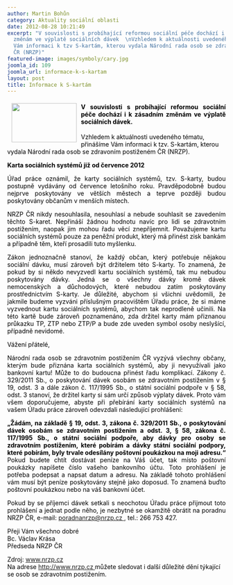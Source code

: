 ```yaml
---
author: Martin Bohůn
category: Aktuality sociální oblasti
date: 2012-08-28 10:21:49
excerpt: "V souvislosti s probíhající reformou sociální péče dochází i k zásadním
  změnám ve výplatě sociálních dávek  \nVzhledem k aktuálnosti uvedeného tématu, přinášíme
  Vám informaci k tzv S-kartám, kterou vydala Národní rada osob se zdravoním postiženém
  ČR (NRZP)"
featured-image: images/symboly/cary.jpg
joomla_id: 109
joomla_url: informace-k-s-kartam
layout: post
title: Informace k S-kartám
---
```


<h4 style="text-align: justify;">
 <img border="0" height="90" src="{{ site.baseurl }}/images/symboly/cary.jpg" style="float: left; margin-left: 10px; margin-right: 10px;" width="150"/>
 <span style="color: #000000;">
  V souvislosti s probíhající reformou sociální péče dochází i k zásadním změnám ve výplatě sociálních dávek.
 </span>
</h4>
<p>
 <span style="color: #000000;">
  Vzhledem k aktuálnosti uvedeného tématu, přinášíme Vám informaci k tzv. S-kartám, kterou vydala Národní rada osob se zdravoním postiženém ČR (NRZP).
 </span>
</p>
<p style="text-align: justify;">
 <span style="color: #000000;">
  <strong>
   Karta sociálních systémů již od července 2012
  </strong>
 </span>
</p>
<p style="text-align: justify;">
 <span style="color: #000000;">
  Úřad práce oznámil, že karty sociálních systémů, tzv. S-karty, budou postupně vydávány od července letošního roku. Pravděpodobně budou nejprve poskytovány ve větších městech a teprve později budou poskytovány občanům v menších místech.
 </span>
</p>
<p style="text-align: justify;">
 <span style="color: #000000;">
  NRZP ČR nikdy nesouhlasila, nesouhlasí a nebude souhlasit se zavedením těchto S-karet. Nepřináší žádnou hodnotu navíc pro lidi se zdravotním postižením, naopak jim mohou řadu věcí znepříjemnit. Považujeme kartu sociálních systémů pouze za peněžní produkt, který má přinést zisk bankám a případně těm, kteří prosadili tuto myšlenku.
 </span>
</p>
<p style="text-align: justify;">
 <span style="color: #000000;">
  Zákon jednoznačně stanoví, že každý občan, který potřebuje nějakou sociální dávku, musí zároveň být držitelem této S-karty. To znamená, že pokud by si někdo nevyzvedl kartu sociálních systémů, tak mu nebudou poskytovány dávky. Jedná se o všechny dávky kromě dávek nemocenských a důchodových, které nebudou zatím poskytovány prostřednictvím S-karty. Je důležité, abychom si všichni uvědomili, že jakmile budeme vyzváni příslušným pracovištěm Úřadu práce, že si máme vyzvednout kartu sociálních systémů, abychom tak neprodleně učinili. Na této kartě bude zároveň poznamenáno, zda držitel karty mám přiznanou průkazku TP, ZTP nebo ZTP/P a bude zde uveden symbol osoby neslyšící, případně nevidomé.
 </span>
</p>
<p style="text-align: justify;">
 <span style="color: #000000;">
  Vážení přátelé,
 </span>
</p>
<p style="text-align: justify;">
 <span style="color: #000000;">
  Národní rada osob se zdravotním postižením ČR vyzývá všechny občany, kterým bude přiznána karta sociálních systémů, aby ji nevyužívali jako bankovní kartu! Může to do budoucna přinést řadu komplikací. Zákony č. 329/2011 Sb., o poskytování dávek osobám se zdravotním postižením v § 19, odst. 3 a dále zákon č. 117/1995 Sb., o státní sociální podpoře v § 58, odst. 3 stanoví, že držitel karty si sám určí způsob výplaty dávek. Proto vám všem doporučujeme, abyste při přebírání karty sociálních systémů na vašem Úřadu práce zároveň odevzdali následující prohlášení:
 </span>
</p>
<p style="text-align: justify;">
 <span style="color: #000000;">
  <strong>
   „Žádám, na základě § 19, odst. 3, zákona č. 329/2011 Sb., o poskytování dávek osobám se zdravotním postižením a odst. 3, § 58, zákona č. 117/1995 Sb., o státní sociální podpoře, aby dávky pro osoby se zdravotním postižením, které pobírám a dávky státní sociální podpory, které pobírám, byly trvale odesílány poštovní poukázkou na moji adresu.“
  </strong>
  Pokud budete chtít dostávat peníze na Váš účet, tak místo poštovní poukázky napíšete číslo vašeho bankovního účtu. Toto prohlášení je potřeba podepsat a napsat datum a adresu. Na základě tohoto prohlášení vám musí být peníze poskytovány stejně jako doposud. To znamená buďto poštovní poukázkou nebo na váš bankovní účet.
 </span>
</p>
<p style="text-align: justify;">
 <span style="color: #000000;">
  Pokud by se příjemci dávek setkali s neochotou Úřadu práce přijmout toto prohlášení a jednat podle něho, je nezbytné se okamžitě obrátit na poradnu NRZP ČR, e-mail:
 </span>
 <a href="mailto:poradnanrzp@nrzp.cz">
  poradnanrzp@nrzp.cz
 </a>
 ,
 <span style="color: #000000;">
  tel.: 266 753 427.
 </span>
</p>
<p>
 <span style="color: #000000;">
  Přeji Vám všechno dobré
 </span>
 <br/>
 <span style="color: #000000;">
  Bc. Václav Krása
 </span>
 <br/>
 <span style="color: #000000;">
  Předseda NRZP ČR
 </span>
</p>
<p>
 <span style="color: #000000;">
  Zdroj:
 </span>
 <a href="http://www.nrzp.cz/">
  www.nrzp.cz
 </a>
 <br/>
 <span style="color: #000000;">
  Na adrese
 </span>
 <a href="http://www.nrzp.cz/">
  http://www.nrzp.cz
 </a>
 <span style="color: #000000;">
  můžete sledovat i další důležité dění týkající se osob se zdravotním postižením.
 </span>
</p>
<p>
</p>
<p>
</p>